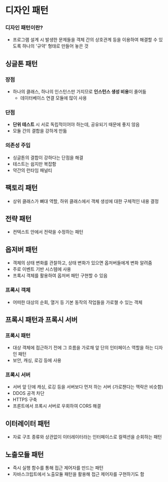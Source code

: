# 디자인 패턴
### 디자인 패턴이란?
- 프로그램 설계 시 발생한 문제들을 객체 간의 상호관계 등을 이용하여 해결할 수 있도록 하나의 '규약' 형태로 만들어 놓은 것

## 싱글톤 패턴
### 장점
- 하나의 클래스, 하나의 인스턴스만 가지므로 **인스턴스 생성 비용**이 줄어듦
  - 데이터베이스 연결 모듈에 많이 사용
### 단점
- **단위 테스트** 시 서로 독립적이어야 하는데, 공유되기 때문에 좋지 않음
- 모듈 간의 결합을 강하게 만듦
### 의존성 주입
- 싱글톤의 결합이 강하다는 단점을 해결
- 테스트는 쉽지만 복잡함
- 약간의 런타임 패널티

## 팩토리 패턴
- 상위 클래스가 뼈대 역할, 하위 클래스에서 객체 생성에 대한 구체적인 내용 결정

## 전략 패턴
- 컨텍스트 안에서 전략을 수정하는 패턴
 
## 옵저버 패턴
- 객체의 상태 변화를 관찰하고, 상태 변화가 있으면 옵저버들에게 변화 알려줌
- 주로 이벤트 기반 시스템에 사용
- 프록시 객체를 활용하여 옵저버 패턴 구현할 수 있음

### 프록시 객체
- 어떠한 대상의 순회, 열거 등 기본 동작의 작업들을 가로챌 수 있는 객체

## 프록시 패턴과 프록시 서버
### 프록시 패턴
- 대상 객체에 접근하기 전에 그 흐름을 가로채 앞 단의 인터페이스 역할을 하는 디자인 패턴
- 보안, 캐싱, 로깅 등에 사용
### 프록시 서버
- 서버 앞 단에 캐싱, 로깅 등을 서버보다 먼저 하는 서버 (가로챈다는 맥락은 비슷함)
- DDOS 공격 차단 
- HTTPS 구축
- 프론트에서 프록시 서버로 우회하여 CORS 해결

## 이터레이터 패턴
- 자료 구조 종류와 상관없이 이터레이터라는 인터페이스로 컬렉션을 순회하는 패턴

## 노출모듈 패턴
- 즉시 실행 함수를 통해 접근 제어자를 만드는 패턴
- 자바스크립트에서 노출모듈 패턴을 활용해 접근 제어자를 구현하기도 함